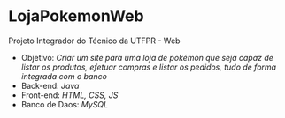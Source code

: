 # LojaPokemonWeb
 Projeto Integrador do Técnico da UTFPR - Web
 
 - Objetivo: _Criar um site para uma loja de pokémon que seja capaz de listar os produtos, efetuar compras e listar os pedidos, tudo de forma integrada com o banco_
 - Back-end: _Java_
 - Front-end: _HTML, CSS, JS_
 - Banco de Daos: _MySQL_
